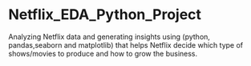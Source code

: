# Netflix_EDA_Python_Project

Analyzing Netflix data and generating insights using (python, pandas,seaborn and matplotlib) that helps Netflix decide which type of 
shows/movies to produce and how to grow the business.
